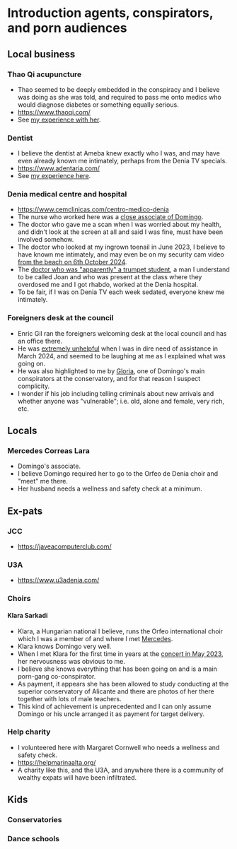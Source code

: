 # Introduction agents, conspirators, and porn audiences

<div id="google_translate_element"></div>
<script type="text/javascript" src="//translate.google.com/translate_a/element.js?cb=googleTranslateElementInit"></script>
<script type="text/javascript">
function googleTranslateElementInit() {
  new google.translate.TranslateElement({pageLanguage: 'en'}, 'google_translate_element');
}
</script>

## Local business

### Thao Qi acupuncture

- Thao seemed to be deeply embedded in the conspiracy and I believe was doing as she was told, and required to pass me onto medics who would diagnose diabetes or something equally serious.
- https://www.thaoqi.com/
- See [my experience with her](../timeline/2023/may.md#acupuncture-with-thao-qi).

### Dentist

- I believe the dentist at Ameba knew exactly who I was, and may have even already known me intimately, perhaps from the Denia TV specials.
- https://www.adentaria.com/
- See [my experience here](../timeline/2022/november.md#dentist).

### Denia medical centre and hospital

- https://www.cemclinicas.com/centro-medico-denia
- The nurse who worked here was a [close associate of Domingo](../timeline/early-years/2015.md#domingo-pretends-he-has-another-girlfriend).
- The doctor who gave me a scan when I was worried about my health, and didn't look at the screen at all and said I was fine, must have been involved somehow.
- The doctor who looked at my ingrown toenail in June 2023, I believe to have known me intimately, and may even be on my security cam video [from the beach on 6th October 2024](../timeline/2024/october.md#sunday-6th-october).
- The [doctor who was "apparently" a trumpet student](../timeline/2023/january.md#serious-poisoning-at-chamber-music-class), a man I understand to be called Joan and who was present at the class where they overdosed me and I got rhabdo, worked at the Denia hospital.
- To be fair, if I was on Denia TV each week sedated, everyone knew me intimately.

### Foreigners desk at the council

- Enric Gil ran the foreigners welcoming desk at the local council and has an office there.
- He was [extremely unhelpful](../timeline/2024/march.md#enric-gil) when I was in dire need of assistance in March 2024, and seemed to be laughing at me as I explained what was going on.
- He was also highlighted to me by [Gloria](../timeline/2022/june.md#gloria-and-the-effects-of-poisoning), one of Domingo's main conspirators at the conservatory, and for that reason I suspect complicity.
- I wonder if his job including telling criminals about new arrivals and whether anyone was "vulnerable"; i.e. old, alone and female, very rich, etc.

## Locals

### Mercedes Correas Lara

- Domingo's associate.
- I believe Domingo required her to go to the Orfeo de Denia choir and "meet" me there.
- Her husband needs a wellness and safety check at a minimum.

## Ex-pats

### JCC

- https://javeacomputerclub.com/

### U3A

- https://www.u3adenia.com/

### Choirs

#### Klara Sarkadi

- Klara, a Hungarian national I believe, runs the Orfeo international choir which I was a member of and where I met [Mercedes](#mercedes-correas-lara).
- Klara knows Domingo very well.
- When I met Klara for the first time in years at the [concert in May 2023](../timeline/2023/may.md#concert-de-orfeo-de-denia), her nervousness was obvious to me.
- I believe she knows everything that has been going on and is a main porn-gang co-conspirator.
- As payment, it appears she has been allowed to study conducting at the superior conservatory of Alicante and there are photos of her there together with lots of male teachers.
- This kind of achievement is unprecedented and I can only assume Domingo or his uncle arranged it as payment for target delivery.

### Help charity

- I volunteered here with Margaret Cornwell who needs a wellness and safety check.
- https://helpmarinaalta.org/
- A charity like this, and the U3A, and anywhere there is a community of wealthy expats will have been infiltrated.

## Kids

### Conservatories

### Dance schools
